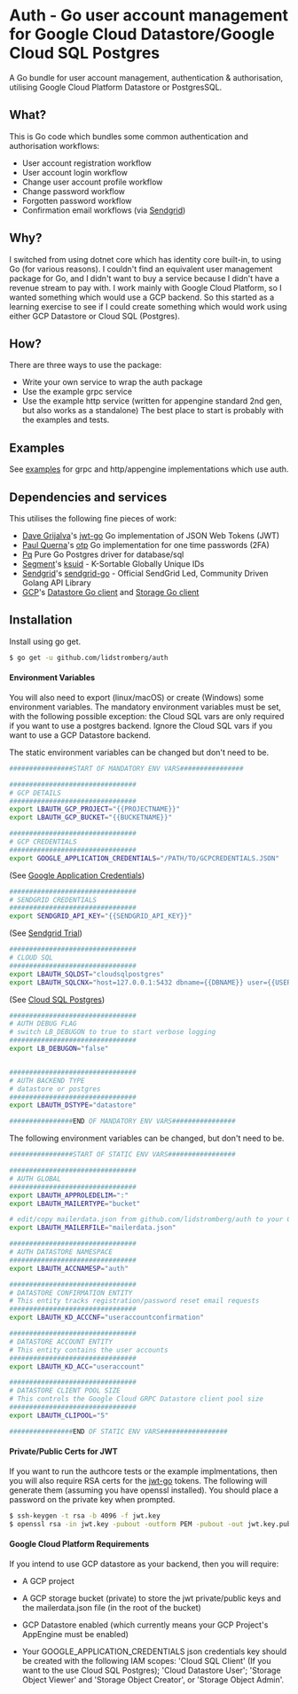 # Auth - Go user account management for Google Cloud Datastore/Google Cloud SQL Postgres

A Go bundle for user account management, authentication & authorisation, utilising Google Cloud Platform Datastore or PostgresSQL.

## What?
This is Go code which bundles some common authentication and authorisation workflows:
* User account registration workflow
* User account login workflow
* Change user account profile workflow
* Change password workflow
* Forgotten password workflow
* Confirmation email workflows (via [Sendgrid])

## Why?
I switched from using dotnet core which has identity core built-in, to using Go (for various reasons). I couldn't find an equivalent user management package for Go, and I didn't want to buy a service because I didn't have a revenue stream to pay with. I work mainly with Google Cloud Platform, so I wanted something which would use a GCP backend. So this started as a learning exercise to see if I could create something which would work using either GCP Datastore or Cloud SQL (Postgres).

## How?
There are three ways to use the package:
* Write your own service to wrap the auth package
* Use the example grpc service
* Use the example http service (written for appengine standard 2nd gen, but also works as a standalone)
The best place to start is probably with the examples and tests.

## Examples
See [examples] for grpc and http/appengine implementations which use auth.

## Dependencies and services
This utilises the following fine pieces of work:
* [Dave Grijalva]'s [jwt-go] Go implementation of JSON Web Tokens (JWT)
* [Paul Querna]'s [otp] Go implementation for one time passwords (2FA)
* [Pq] Pure Go Postgres driver for database/sql
* [Segment]'s [ksuid] - K-Sortable Globally Unique IDs
* [Sendgrid]'s [sendgrid-go] - Official SendGrid Led, Community Driven Golang API Library
* [GCP]'s [Datastore Go client] and [Storage Go client]

## Installation
Install using go get.

```sh
$ go get -u github.com/lidstromberg/auth
```
#### Environment Variables
You will also need to export (linux/macOS) or create (Windows) some environment variables.
The mandatory environment variables must be set, with the following possible exception: the Cloud SQL vars are only required if you want to use a postgres backend. Ignore the Cloud SQL vars if you want to use a GCP Datastore backend.

The static environment variables can be changed but don't need to be.

```sh
################START OF MANDATORY ENV VARS################

################################
# GCP DETAILS
################################
export LBAUTH_GCP_PROJECT="{{PROJECTNAME}}"
export LBAUTH_GCP_BUCKET="{{BUCKETNAME}}"
```
```sh
################################
# GCP CREDENTIALS
################################
export GOOGLE_APPLICATION_CREDENTIALS="/PATH/TO/GCPCREDENTIALS.JSON"
```
(See [Google Application Credentials])
```sh
################################
# SENDGRID CREDENTIALS
################################
export SENDGRID_API_KEY="{{SENDGRID_API_KEY}}"
```
(See [Sendgrid Trial])
```sh
################################
# CLOUD SQL
################################
export LBAUTH_SQLDST="cloudsqlpostgres"
export LBAUTH_SQLCNX="host=127.0.0.1:5432 dbname={{DBNAME}} user={{USER}} password={{PASSWORD}} sslmode=disable"
```
(See [Cloud SQL Postgres])

```sh
################################
# AUTH DEBUG FLAG
# switch LB_DEBUGON to true to start verbose logging
################################
export LB_DEBUGON="false"


################################
# AUTH BACKEND TYPE
# datastore or postgres
################################
export LBAUTH_DSTYPE="datastore"

################END OF MANDATORY ENV VARS################
```

The following environment variables can be changed, but don't need to be.
```sh
################START OF STATIC ENV VARS#################

################################
# AUTH GLOBAL
################################
export LBAUTH_APPROLEDELIM=":"
export LBAUTH_MAILERTYPE="bucket"

# edit/copy mailerdata.json from github.com/lidstromberg/auth to your GCP bucket
export LBAUTH_MAILERFILE="mailerdata.json"

################################
# AUTH DATASTORE NAMESPACE
################################
export LBAUTH_ACCNAMESP="auth"

################################
# DATASTORE CONFIRMATION ENTITY
# This entity tracks registration/password reset email requests
################################
export LBAUTH_KD_ACCCNF="useraccountconfirmation"

################################
# DATASTORE ACCOUNT ENTITY
# This entity contains the user accounts
################################
export LBAUTH_KD_ACC="useraccount"

################################
# DATASTORE CLIENT POOL SIZE
# This controls the Google Cloud GRPC Datastore client pool size
################################
export LBAUTH_CLIPOOL="5"

################END OF STATIC ENV VARS#################
```

#### Private/Public Certs for JWT
If you want to run the authcore tests or the example implmentations, then you will also require RSA certs for the [jwt-go] tokens. The following will generate them (assuming you have openssl installed). You should place a password on the private key when prompted.

```sh
$ ssh-keygen -t rsa -b 4096 -f jwt.key
$ openssl rsa -in jwt.key -pubout -outform PEM -pubout -out jwt.key.pub
```

#### Google Cloud Platform Requirements
If you intend to use GCP datastore as your backend, then you will require:
* A GCP project
* A GCP storage bucket (private) to store the jwt private/public keys and the mailerdata.json file (in the root of the bucket)
* GCP Datastore enabled (which currently means your GCP Project's AppEngine must be enabled)
* Your GOOGLE_APPLICATION_CREDENTIALS json credentials key should be created with the following IAM scopes: 'Cloud SQL Client' (If you want to the use Cloud SQL Postgres); 'Cloud Datastore User'; 'Storage Object Viewer' and 'Storage Object Creator', or 'Storage Object Admin'.


   [Dave Grijalva]: <https://github.com/dgrijalva>
   [jwt-go]: <https://github.com/dgrijalva/jwt-go>
   [Paul Querna]: <https://github.com/pquerna>
   [otp]: <https://github.com/pquerna/otp>
   [Pq]: <https://github.com/lib/pq>
   [Segment]: <https://github.com/segmentio>
   [ksuid]: <https://github.com/segmentio/ksuid>
   [GCP]: <https://cloud.google.com/>
   [Datastore Go client]: <https://cloud.google.com/datastore/docs/reference/libraries#client-libraries-install-go>
   [Storage Go client]: <https://cloud.google.com/storage/docs/reference/libraries#client-libraries-install-go>
   [Sendgrid]: <https://github.com/sendgrid>
   [sendgrid-go]: <https://github.com/sendgrid/sendgrid-go>
   [Sendgrid Trial]: <https://signup.sendgrid.com>
   [Google Application Credentials]: <https://cloud.google.com/docs/authentication/production#auth-cloud-implicit-go>
   [Cloud SQL Postgres]: <https://cloud.google.com/sql/docs/postgres/sql-proxy>
   [examples]: <https://github.com/lidstromberg/examples>
